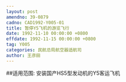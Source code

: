 ```yaml
---
layout: post
amendno: 39-0879
cadno: CAD1992-Y005-01
title: 暂停Y5飞机的游览飞行
date: 1992-11-10 00:00:00 +0800
effdate: 1992-11-15 00:00:00 +0800
tag: Y005
categories: 民航总局航空器适航司
author: 王彦田
---
```


##适用范围:
安装国产HS5型发动机的Y5客运飞机

